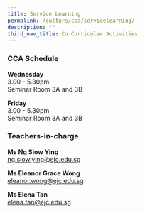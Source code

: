```yaml
---
title: Service Learning
permalink: /culture/cca/servicelearning/
description: ""
third_nav_title: Co Curricular Activities
---
```

### CCA Schedule

**Wednesday**  
3.00 - 5.30pm  
Seminar Room 3A and 3B

**Friday**  
3.00 - 5.30pm  
Seminar Room 3A and 3B

### Teachers-in-charge

**Ms Ng Siow Ying**  
[ng.siow.ying@ejc.edu.sg](mailto:ng.siow.ying@ejc.edu.sg)

**Ms Eleanor Grace Wong**  
[eleanor.wong@ejc.edu.sg](mailto:eleanor.wong@ejc.edu.sg)

**Ms Elena Tan**  
[elena.tan@ejc.edu.sg](mailto:elena.tan@ejc.edu.sg)